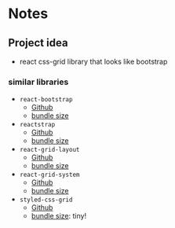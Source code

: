 # Notes

## Project idea

- react css-grid library that looks like bootstrap

### similar libraries

- `react-bootstrap`
  - [Github](https://github.com/react-bootstrap/react-bootstrap)
  - [bundle size](https://bundlephobia.com/result?p=react-bootstrap)
- `reactstrap`
  - [Github](https://github.com/reactstrap/reactstrap)
  - [bundle size](https://bundlephobia.com/result?p=reactstrap)
- `react-grid-layout`
  - [Github](https://github.com/STRML/react-grid-layout)
  - [bundle size](https://bundlephobia.com/result?p=react-grid-layout)
- `react-grid-system`
  - [Github](https://github.com/JSxMachina/react-grid-system)
  - [bundle size](https://bundlephobia.com/result?p=react-grid-system)
- `styled-css-grid`
  - [Github](https://github.com/azz/styled-css-grid)
  - [bundle size](https://bundlephobia.com/result?p=styled-css-grid): tiny!
